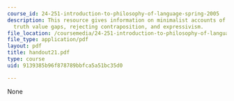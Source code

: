 ```yaml
---
course_id: 24-251-introduction-to-philosophy-of-language-spring-2005
description: This resource gives information on minimalist accounts of truth, normativity,
  truth value gaps, rejecting contraposition, and expressivism.
file_location: /coursemedia/24-251-introduction-to-philosophy-of-language-spring-2005/9139385b96f878789bbfca5a51bc35d0_handout21.pdf
file_type: application/pdf
layout: pdf
title: handout21.pdf
type: course
uid: 9139385b96f878789bbfca5a51bc35d0

---
```

None